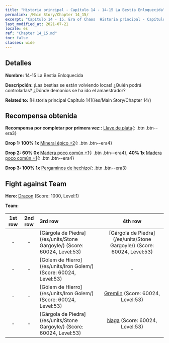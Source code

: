```yaml
---
title: "Historia principal - Capítulo 14 - 14-15 La Bestia Enloquecida"
permalink: /Main Story/Chapter 14_15/
excerpt: "Capítulo 14 - 15. Era of Chaos  Historia principal - Capítulo 14_15. 14-15 La Bestia Enloquecida"
last_modified_at: 2021-07-21
locale: es
ref: "Chapter 14_15.md"
toc: false
classes: wide
---
```


## Detalles

 **Nombre:** 14-15 La Bestia Enloquecida

 **Descripción:** ¡Las bestias se están volviendo locas! ¿Quién podrá controlarlas? ¿Dónde demonios se ha ido el amaestrador?

 **Related to:** [Historia principal Capítulo 14](/es/Main Story/Chapter 14/)

## Recompensa obtenida

 **Recompensa por completar por primera vez::** [Llave de plata](/ItemsES/con_693/){: .btn .btn--era3}

 **Drop 1:** **100% 1x** [Mineral épico +2](/ItemsES/mat_47/){: .btn .btn--era4}

 **Drop 2:** **60% 0x** [Madera poco común +1](/ItemsES/mat_41/){: .btn .btn--era4}, **40% 1x** [Madera poco común +1](/ItemsES/mat_41/){: .btn .btn--era4}

 **Drop 3:** **100% 1x** [Pergaminos de hechizo](/ItemsES/con_694/){: .btn .btn--era3}


## Fight against Team
 **Hero:** [Dracon](/es/heroes/Dracon/) (Score: 1000, Level:1)

 **Team:**


  | 1st row | 2nd row | 3rd row | 4th row |
  |:----:|:----:|:----|:----:|
  | - | - | [Gárgola de Piedra](/es/units/Stone Gargoyle/) (Score: 60024, Level:53)  | [Gárgola de Piedra](/es/units/Stone Gargoyle/) (Score: 60024, Level:53)  |
  | - | - | [Gólem de Hierro](/es/units/Iron Golem/) (Score: 60024, Level:53)  | - |
  | - | - | [Gólem de Hierro](/es/units/Iron Golem/) (Score: 60024, Level:53)  | [Gremlin](/es/units/Gremlin/) (Score: 60024, Level:53)  |
  | - | - | [Gárgola de Piedra](/es/units/Stone Gargoyle/) (Score: 60024, Level:53)  | [Naga](/es/units/Naga/) (Score: 60024, Level:53)  |


